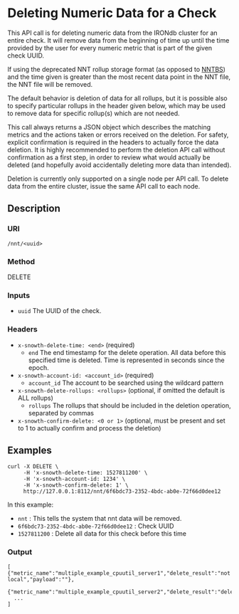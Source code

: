 # Deleting Numeric Data for a Check

This API call is for deleting numeric data from the IRONdb cluster for an entire check. It will remove data from the beginning of time up until the time provided by the user for every numeric metric that is part of
the given check UUID.

If using the deprecated NNT rollup storage format (as opposed to
[NNTBS](/configuration.md#nntbs)) and the time given is greater than the most
recent data point in the NNT file, the NNT file will be removed.

The default behavior is deletion of data for all rollups, but it is possible also to specify particular rollups in the header given below, which may be used to remove data for specific rollup(s) which are not needed.

This call always returns a JSON object which describes the matching metrics and the actions taken or errors received on the deletion.  For safety, explicit confirmation is required in the headers to actually force the data deletion.  It is highly recommended to perform the deletion API call without confirmation as a first step, in order to review what would actually be deleted (and hopefully avoid accidentally deleting more data than intended).

Deletion is currently only supported on a single node per API call.  To delete data from the entire cluster, issue the same API call to each node.

## Description

### URI

`/nnt/<uuid>`

### Method

DELETE

### Inputs

 * `uuid` The UUID of the check.

### Headers

 * `x-snowth-delete-time: <end>` (required)
   * `end` The end timestamp for the delete operation. All data before this specified time is deleted. Time is represented in seconds since the epoch.
 * `x-snowth-account-id: <account_id>` (required)
   * `account_id` The account to be searched using the wildcard pattern
 * `x-snowth-delete-rollups: <rollups>` (optional, if omitted the default is ALL rollups)
   * `rollups` The rollups that should be included in the deletion operation, separated by commas
 * `x-snowth-confirm-delete: <0 or 1>` (optional, must be present and set to 1 to actually confirm and process the deletion)

## Examples

```
curl -X DELETE \
     -H 'x-snowth-delete-time: 1527811200' \
     -H 'x-snowth-account-id: 1234' \
     -H 'x-snowth-confirm-delete: 1' \
     http://127.0.0.1:8112/nnt/6f6bdc73-2352-4bdc-ab0e-72f66d0dee12
```

In this example:

 * `nnt` : This tells the system that nnt data will be removed.
 * `6f6bdc73-2352-4bdc-ab0e-72f66d0dee12` : Check UUID
 * `1527811200` : Delete all data for this check before this time

### Output

```
[ {"metric_name":"multiple_example_cpuutil_server1","delete_result":"not local","payload":""},
  {"metric_name":"multiple_example_cpuutil_server2","delete_result":"deleted","payload":""},
  ...
]
```
